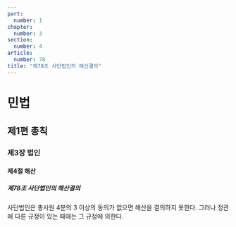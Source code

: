 ```yaml
---
part:
  number: 1
chapter:
  number: 3
section:
  number: 4
article:
  number: 78
title: "제78조 사단법인의 해산결의"
---
```

# 민법

## 제1편 총칙

### 제3장 법인

#### 제4절 해산

##### 제78조 사단법인의 해산결의

사단법인은 총사원 4분의 3 이상의 동의가 없으면 해산을 결의하지 못한다. 그러나 정관에 다른 규정이 있는 때에는 그 규정에 의한다.
